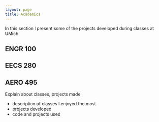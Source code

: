 ```yaml
---
layout: page
title: Academics
---
```


In this section I present some of the projects developed during classes at UMich.

## ENGR 100

## EECS 280

## AERO 495 



Explain about classes, projects made

- description of classes I enjoyed the most
- projects developed
- code and projects used